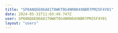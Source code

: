 ```yaml
---
title: "SP0ANQ6E06A81T0WKT0G4NRN04XNBR7PM25F4Y01"
date: 2024-05-31T11:03:49.747Z
user: SP0ANQ6E06A81T0WKT0G4NRN04XNBR7PM25F4Y01
layout: "users"
---
```

    
